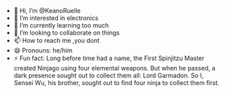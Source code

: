 - 👋 Hi, I’m @KeanoRuelle
- 👀 I’m interested in electronics
- 🌱 I’m currently learning too much
- 💞️ I’m looking to collaborate on things
- 📫 How to reach me ,you dont
- 😄 Pronouns: he/him
- ⚡ Fun fact: Long before time had a name, the First Spinjitzu Master created Ninjago using four elemental weapons. But when he passed, a dark presence sought out to collect them all: Lord Garmadon. So I, Sensei Wu, his brother, sought out to find four ninja to collect them first.

<!---
KeanoRuelle/KeanoRuelle is a ✨ special ✨ repository because its `README.md` (this file) appears on your GitHub profile.
You can click the Preview link to take a look at your changes.
--->
